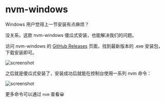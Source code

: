# nvm-windows

Windows 用户觉得上一节安装有点麻烦？

没关系，这款 nvm-windows 傻瓜式安装，也能解决我们的问题。

访问 nvm-windows 的 [GitHub Releases](https://github.com/coreybutler/nvm-windows/releases) 页面，找到最新版本的 .exe 安装包，下载安装即可。

![screenshot](https://live.staticflickr.com/65535/52766646312_9a8ba12678_b.jpg)

之后就是傻瓜式安装了，安装成功后就能在控制台使用一系列 nvm 命令：

![screenshot](https://live.staticflickr.com/65535/52767204351_958c681eba_z.jpg)

更多命令可以通过 `nvm` 查看😀
